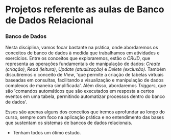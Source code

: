# Projetos referente as aulas de Banco de Dados Relacional
 
### Banco de Dados

Nesta disciplina, vamos focar bastante na prática, onde abordaremos os conceitos de banco de dados à medida que trabalhamos em atividades e exercícios. 
Entre os conceitos que exploraremos, estão o *CRUD*, que representa as operações fundamentais de manipulação de dados: *Create (criação)*, *Read (leitura)*, *Update (atualização)* e *Delete (exclusão)*. 
Também discutiremos o conceito de *View*, 'que permite a criação de tabelas virtuais baseadas em consultas, facilitando a visualização e manipulação de dados complexos de maneira simplificada'. Além disso, abordaremos *Triggers*, que são 'comandos automáticos que são executados em resposta a certos eventos em uma tabela, permitindo automatizar processos dentro do banco de dados'. 

Esses são apenas alguns dos conceitos que iremos aprofundar ao longo do curso, sempre com foco na aplicação prática e no entendimento das bases que sustentam os sistemas de bancos de dados relacionais.

- Tenham todos um ótimo estudo.

